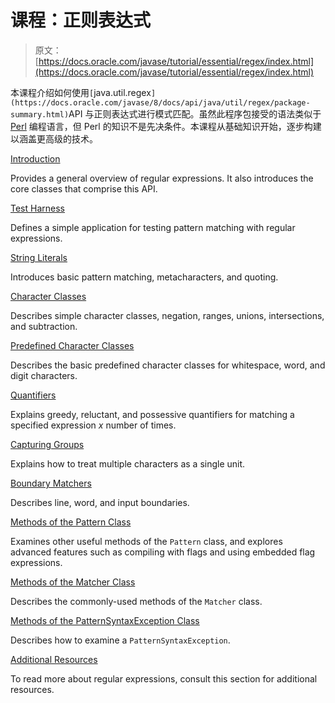 # 课程：正则表达式

> 原文： [https://docs.oracle.com/javase/tutorial/essential/regex/index.html](https://docs.oracle.com/javase/tutorial/essential/regex/index.html)

本课程介绍如何使用`[`java.util.regex`](https://docs.oracle.com/javase/8/docs/api/java/util/regex/package-summary.html)`API 与正则表达式进行模式匹配。虽然此程序包接受的语法类似于 [Perl](http://www.perl.com) 编程语言，但 Perl 的知识不是先决条件。本课程从基础知识开始，逐步构建以涵盖更高级的技术。

[Introduction](intro.html)

Provides a general overview of regular expressions. It also introduces the core classes that comprise this API.

[Test Harness](test_harness.html)

Defines a simple application for testing pattern matching with regular expressions.

[String Literals](literals.html)

Introduces basic pattern matching, metacharacters, and quoting.

[Character Classes](char_classes.html)

Describes simple character classes, negation, ranges, unions, intersections, and subtraction.

[Predefined Character Classes](pre_char_classes.html)

Describes the basic predefined character classes for whitespace, word, and digit characters.

[Quantifiers](quant.html)

Explains greedy, reluctant, and possessive quantifiers for matching a specified expression _x_ number of times.

[Capturing Groups](groups.html)

Explains how to treat multiple characters as a single unit.

[Boundary Matchers](bounds.html)

Describes line, word, and input boundaries.

[Methods of the Pattern Class](pattern.html)

Examines other useful methods of the `Pattern` class, and explores advanced features such as compiling with flags and using embedded flag expressions.

[Methods of the Matcher Class](matcher.html)

Describes the commonly-used methods of the `Matcher` class.

[Methods of the PatternSyntaxException Class](pse.html)

Describes how to examine a `PatternSyntaxException`.

[Additional Resources](resources.html)

To read more about regular expressions, consult this section for additional resources.